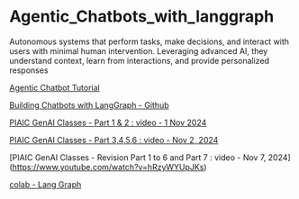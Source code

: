 # Agentic_Chatbots_with_langgraph
Autonomous systems that perform tasks, make decisions, and interact with users with minimal human intervention. Leveraging advanced AI, they understand context, learn from interactions, and provide personalized responses

[Agentic Chatbot Tutorial](https://langchain-ai.github.io/langgraph/tutorials/introduction/)

[Building Chatbots with LangGraph - Github](https://github.com/panaversity/learn-applied-generative-ai-fundamentals/tree/main/03_langchain_ecosystem/langgraph/chatbot)

[PIAIC GenAI Classes - Part 1 & 2 : video - 1 Nov 2024](https://www.youtube.com/watch?v=eZ2yFnGi9hE&t=800s)

[PIAIC GenAI Classes - Part 3,4,5,6 : video - Nov 2, 2024](https://www.youtube.com/watch?v=UhfcycocwkU&t=138s)

[PIAIC GenAI Classes - Revision Part 1 to 6  and Part 7 : video - Nov 7, 2024] (https://www.youtube.com/watch?v=hRzyWYUpJKs)

[colab - Lang Graph ](https://github.com/raheelam98/LangGraph/blob/main/03_langchain_ecosystem/langgraph/chatbot/docs/00_quickstart_part1_to_part7.ipynb)
